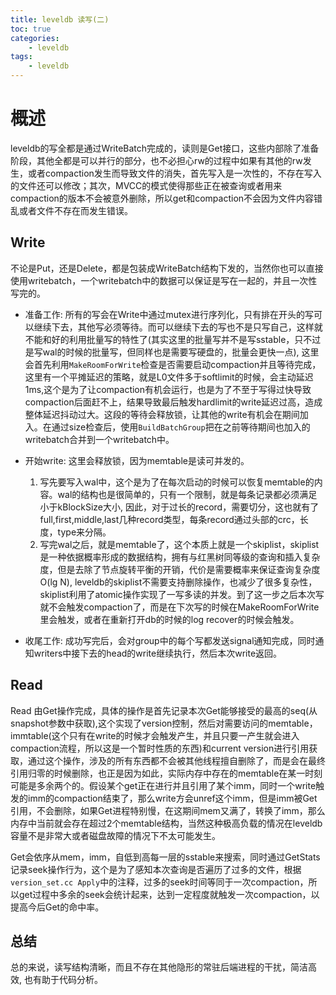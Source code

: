 ```yaml
---
title: leveldb 读写(二)
toc: true
categories: 
    - leveldb
tags:
    - leveldb
---
```


# 概述

leveldb的写全都是通过WriteBatch完成的，读则是Get接口，这些内部除了准备阶段，其他全都是可以并行的部分，也不必担心rw的过程中如果有其他的rw发生，或者compaction发生而导致文件的消失，首先写入是一次性的，不存在写入的文件还可以修改；其次，MVCC的模式使得那些正在被查询或者用来compaction的版本不会被意外删除，所以get和compaction不会因为文件内容错乱或者文件不存在而发生错误。
<!--more-->
## Write

不论是Put，还是Delete，都是包装成WriteBatch结构下发的，当然你也可以直接使用writebatch，一个writebatch中的数据可以保证是写在一起的，并且一次性写完的。

- 准备工作: 所有的写会在Write中通过mutex进行序列化，只有排在开头的写可以继续下去，其他写必须等待。而可以继续下去的写也不是只写自己，这样就不能和好的利用批量写的特性了(其实这里的批量写并不是写sstable，只不过是写wal的时候的批量写，但同样也是需要写硬盘的，批量会更快一点), 这里会首先利用`MakeRoomForWrite`检查是否需要启动compaction并且等待完成，这里有一个平摊延迟的策略，就是L0文件多于softlimit的时候，会主动延迟1ms,这个是为了让compaction有机会运行，也是为了不至于写得过快导致compaction后面赶不上，结果导致最后触发hardlimit的write延迟过高，造成整体延迟抖动过大。这段的等待会释放锁，让其他的write有机会在期间加入。在通过size检查后，使用`BuildBatchGroup`把在之前等待期间也加入的writebatch合并到一个writebatch中。

- 开始write: 这里会释放锁，因为memtable是读可并发的。
    1. 写先要写入wal中，这个是为了在每次启动的时候可以恢复memtable的内容。wal的结构也是很简单的，只有一个限制，就是每条记录都必须满足小于kBlockSize大小, 因此，对于过长的record，需要切分，这也就有了full,first,middle,last几种record类型，每条record通过头部的crc，长度，type来分隔。
    2. 写完wal之后，就是memtable了，这个本质上就是一个skiplist，skiplist是一种依据概率形成的数据结构，拥有与红黑树同等级的查询和插入复杂度，但是去除了节点旋转平衡的开销，代价是需要概率来保证查询复杂度O(lg N), leveldb的skiplist不需要支持删除操作，也减少了很多复杂性，skiplist利用了atomic操作实现了一写多读的并发。到了这一步之后本次写就不会触发compaction了，而是在下次写的时候在MakeRoomForWrite里会触发，或者在重新打开db的时候的log recover的时候会触发。

- 收尾工作: 成功写完后，会对group中的每个写都发送signal通知完成，同时通知writers中接下去的head的write继续执行，然后本次write返回。

## Read

Read 由Get操作完成，具体的操作是首先记录本次Get能够接受的最高的seq(从snapshot参数中获取),这个实现了version控制，然后对需要访问的memtable，immtable(这个只有在write的时候才会触发产生，并且只要一产生就会进入compaction流程，所以这是一个暂时性质的东西)和current version进行引用获取，通过这个操作，涉及的所有东西都不会被其他线程擅自删除了，而是会在最终引用归零的时候删除，也正是因为如此，实际内存中存在的memtable在某一时刻可能是多余两个的。假设某个get正在进行并且引用了某个imm，同时一个write触发的imm的compaction结束了，那么write方会unref这个imm，但是imm被Get引用，不会删除，如果Get进程特别慢，在这期间mem又满了，转换了imm，那么内存中当前就会存在超过2个memtable结构，当然这种极高负载的情况在leveldb容量不是非常大或者磁盘故障的情况下不太可能发生。

Get会依序从mem，imm，自低到高每一层的sstable来搜索，同时通过GetStats记录seek操作行为，这个是为了感知本次查询是否遍历了过多的文件，根据`version_set.cc Apply`中的注释，过多的seek时间等同于一次compaction，所以get过程中多余的seek会统计起来，达到一定程度就触发一次compaction，以提高今后Get的命中率。

## 总结

总的来说，读写结构清晰，而且不存在其他隐形的常驻后端进程的干扰，简洁高效, 也有助于代码分析。
